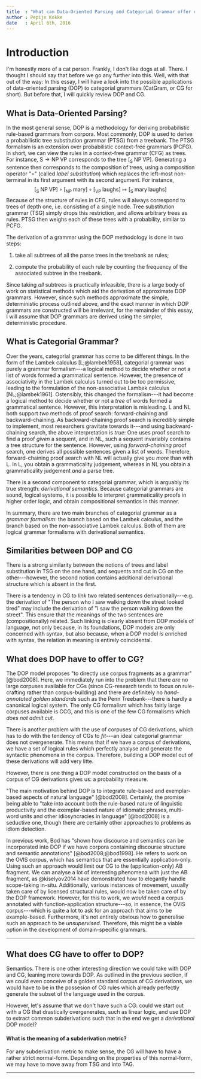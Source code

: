 ```yaml
---
title  : "What can Data-Oriented Parsing and Categorial Grammar offer each other?"
author : Pepijn Kokke
date   : April 6th, 2016
---
```


# Introduction

I'm honestly more of a cat person. Frankly, I don't like dogs at
all. There. I thought I should say that before we go any further into
this. Well, with that out of the way: In this essay, I will have a
look into the possible applications of data-oriented parsing (DOP) to
categorial grammars (CatGram, or CG for short). But before that, I
will quickly review DOP and CG.


## What is Data-Oriented Parsing?

In the most general sense, DOP is a methodology for deriving
probabilistic rule-based grammars from corpora. Most commonly, DOP
is used to derive a probabilistic tree substitution grammar (PTSG)
from a treebank. The PTSG formalism is an extension over probabilistic
context-free grammars (PCFG). In short, we can view the rules in a
context-free grammar (CFG) as trees. For instance,
$\text{S}\to\text{NP}\;\text{VP}$ corresponds to the tree
$[_\text{S}\;\text{NP}\;\text{VP}]$. Generating a sentence then
corresponds to the composition of trees, using a composition operator
"$\circ$" (called *label substitution*) which replaces the left-most
non-terminal in its first argument with its second argument. For
instance,
$$
    [_\text{S}\;\text{NP}\;\text{VP}]
    \circ
    [_\text{NP}\;\text{mary}]
    \circ
    [_\text{VP}\;\text{laughs}]
    \mapsto
    [_\text{S}\;\text{mary}\;\text{laughs}]
$$
Because of the structure of rules in CFG, rules will always correspond
to trees of depth one, i.e. consisting of a single node. Tree
substitution grammar (TSG) simply drops this restriction, and allows
arbitrary trees as rules. PTSG  then weighs each of these trees with
a probability, similar to PCFG.

The derivation of a grammar using the DOP methodology is done in two
steps:

  1. take all subtrees of all the parse trees in the treebank as rules;

  2. compute the probability of each rule by counting the frequency of
     the associated subtree in the treebank.

Since taking *all* subtrees is practically infeasible, there is a
large body of work on statistical methods which aid the derivation of
approximate DOP grammars. However, since such methods approximate the
simple, deterministic process outlined above, and the exact manner in
which DOP grammars are constructed will be irrelevant, for the
remainder of this essay, I will assume that DOP grammars are derived
using the simpler, deterministic procedure.


## What is Categorial Grammar?

Over the years, categorial grammar has come to be different things. In
the form of the Lambek calculus [L;@lambek1958], categorial grammar
was purely a grammar formalism---a logical method to decide whether or
not a list of words formed a grammatical sentence. However, the
presence of associativity in the Lambek calculus turned out to be too
permissive, leading to the formulation of the non-associative Lambek
calculus [NL;@lambek1961]. Ostensibly, this changed the formalism---it
had become a logical method to decide whether or not a *tree* of words
formed a grammatical sentence. However, this interpretation is
misleading. L and NL both support *two* methods of proof search:
forward-chaining and backward-chaining. As backward-chaining proof
search is incredibly simple to implement, most researchers gravitate
towards it---and using backward-chaining search, the above
interpretation is *true*: One uses proof search to find a proof
*given* a sequent, and in NL, such a sequent invariably contains a
tree structure for the sentence. However, using *forward-chaining*
proof search, one derives all possible sentences given a list of
words. Therefore, forward-chaining proof search with NL will actually
give you *more* than with L. In L, you obtain a grammaticality
judgement, whereas in NL you obtain a grammaticality judgement *and* a
parse tree.

There is a second component to categorial grammar, which is arguably
its true strength: *derivational semantics*. Because categorial
grammars are sound, logical systems, it is possible to interpret
grammaticality proofs in higher order logic, and obtain compositional
semantics in this manner.

In summary, there are two main branches of categorial grammar as a
*grammar formalism*: the branch based on the Lambek calculus, and the
branch based on the non-associative Lambek calculus. Both of them are
logical grammar formalisms with derivational semantics.


## Similarities between DOP and CG

There is a strong similarity between the notions of trees and label
substitution in TSG on the one hand, and sequents and cut in CG on the
other---however, the second notion contains additional derivational
structure which is absent in the first.

There is a tendency in CG to *link* two related sentences
derivationally---e.g. the derivation of "The person who I saw walking
down the street looked tired" may include the derivation of "I saw the
person walking down the street". This ensure that the meanings of the
two sentences are (compositionally) related. Such linking is clearly
absent from DOP models of language, not only because, in its
foundations, DOP models are only concerned with syntax, but also
because, when a DOP model *is* enriched with syntax, the relation in
meaning is entirely coincidental.


## What does DOP have to offer to CG?

The DOP model proposes "to directly use corpus fragments as a grammar"
[@bod2008]. Here, we immediately run into the problem that there *are*
no large corpuses available for CGs (since CG-research tends to focus
on rule-crafting rather than corpus-building) and there are definitely
no *hand-annotated golden standards* such as the Penn Treebank---there
is hardly a canonical logical system. The only CG formalism which has
fairly large corpuses available is CCG, and this is one of the few CG
formalisms which *does not admit cut*.

There is another problem with the use of corpuses of CG derivations,
which has to do with the tendency of CGs to *fit*---an ideal
categorial grammar does not overgenerate. This means that if we have a
corpus of derivations, we have a set of logical rules which perfectly
analyse and generate the syntactic phenomena in the corpus. Therefore,
building a DOP model out of these derivations will add very litte.

However, there is one thing a DOP model constructed on the basis of a
corpus of CG derivations gives us: a probability measure.

"The main motivation behind DOP is to integrate rule-based and
exemplar-based aspects of natural language" [@bod2008]. Certainly, the
promise being able to "take into account both the rule-based nature of
linguistic productivity and the exemplar-based nature of idiomatic
phrases, multi-word units and other idiosyncracies in language"
[@bod2008] is a seductive one, though there are certainly other
approaches to problems as idiom detection.

In previous work, Bod has "shown how discourse and semantics can be
incorporated into DOP if we have corpora containing discourse
structure and semantic annotations" [@bod2008;@bod1998]. He refers to
work on the OVIS corpus, which has semantics that are essentially
application-only.
Using such an approach would limit our CG to the (application-only) AB
fragment. We can analyse a lot of interesting phenomena with just the
AB fragment, as @kiselyov2014 have demonstrated how to elegantly
handle scope-taking in-situ. Additionally, various instances of
movement, usually taken care of by licensed structural rules, would
now be taken care of by the DOP framework.
However, for this to work, we *would* need a corpus annotated with
function-application structure---so, in essence, the OVIS
corpus---which is quite a lot to ask for an approach that aims to be
example-based. Furthermore, it's not entirely obvious how to
generalise such an approach to be *unsupervised*. Therefore, this
might be a viable option in the development of domain-specific
grammars.


---

## What does CG have to offer to DOP?

Semantics. There is one other interesting direction we could take with
DOP and CG, leaning more towards DOP. As outlined in the previous
section, if we could even conceive of a golden standard corpus of CG
derivations, we would have to be in the possesion of CG rules which
already perfectly generate the subset of the language used in the corpus.

However, let's assume that we don't have such a CG: could we start out
with a CG that drastically overgenerates, such as linear logic, and
use DOP to extract common subderivations such that in the end we get a
*derivational* DOP model?


#### What is the meaning of a subderivation metric?

For any subderivation metric to make sense, the CG will have to have a
rather strict normal-form. Depending on the properties of this
normal-form, we may have to move away from TSG and into TAG.


---
